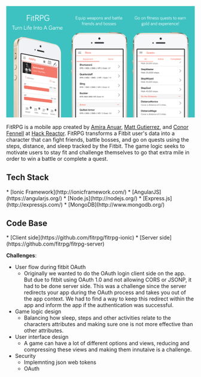 
<a href="https://play.google.com/store/apps/details?id=com.fatchickenstudios.fitrpg">
  <img alt="Get it on Google Play"
       src="/readme/github_promo.png" />
</a>

FitRPG is a mobile app created by [Amira Anuar](https://github.com/aellawind), [Matt Gutierrez](https://github.com/fatchicken007), and [Conor Fennell](https://github.com/conorfennell) at [Hack Reactor](http://www.hackreactor.com/). FitRPG transforms a Fitbit user's data into a character that can fight friends, battle bosses, and go on quests using the steps, distance, and sleep tracked by the Fitbit. The game logic seeks to motivate users to stay fit and challenge themselves to go that extra mile in order to win a battle or complete a quest.


<h2>Tech Stack</h2>
  * [Ionic Framework](http://ionicframework.com/)
  * [AngularJS](https://angularjs.org/)
  * [Node.js](http://nodejs.org/)
  * [Express.js](http://expressjs.com/)
  * [MongoDB](http://www.mongodb.org/) 

<h2>Code Base</h2>
  * [Client side](https://github.com/fitrpg/fitrpg-ionic)
  * [Server side](https://github.com/fitrpg/fitrpg-server)

<b>Challenges</b>:
  * User flow during fitbit OAuth  
    *  Originally we wanted to do the OAuth login client side on the app. But due to fitbit using OAuth 1.0 and not allowing CORS or JSONP, it had to be done server side. This was a challenge since the server redirects your app during the OAuth process and takes you out of the app context. We had to find a way to keep this redirect within the app and inform the app if the authentication was successful.
  * Game logic design
    * Balancing how sleep, steps and other activities relate to the characters attributes and making sure one is not more effective than other attributes.
  * User interface design
    * A game can have a lot of different options and views, reducing and compressing these views and making them innutaive is a challenge.
  * Security
    * Implemnting json web tokens
    * OAuth
